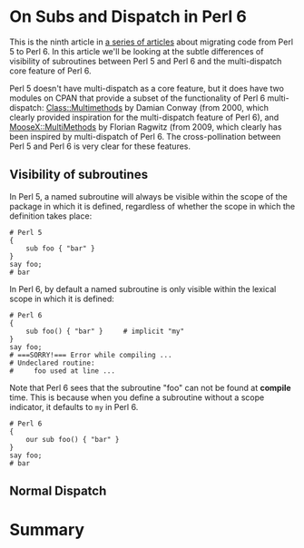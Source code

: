 On Subs and Dispatch in Perl 6
==============================

This is the ninth article in
[a series of articles](https://opensource.com/users/lizmat) about migrating
code from Perl 5 to Perl 6.  In this article we'll be looking at the subtle
differences of visibility of subroutines between Perl 5 and Perl 6 and the
multi-dispatch core feature of Perl 6.

Perl 5 doesn't have multi-dispatch as a core feature, but it does have two
modules on CPAN that provide a subset of the functionality of Perl 6
multi-dispatch:
[Class::Multimethods](https://metacpan.org/pod/Class::Multimethods) by Damian
Conway (from 2000, which clearly provided inspiration for the multi-dispatch
feature of Perl 6), and
[MooseX::MultiMethods](https://metacpan.org/pod/MooseX::MultiMethods) by
Florian Ragwitz (from 2009, which clearly has been inspired by multi-dispatch
of Perl 6.  The cross-pollination between Perl 5 and Perl 6 is very clear for
these features.

Visibility of subroutines
-------------------------
In Perl 5, a named subroutine will always be visible within the scope of
the package in which it is defined, regardless of whether the scope in which
the definition takes place:

    # Perl 5
    {
        sub foo { "bar" }
    }
    say foo;
    # bar

In Perl 6, by default a named subroutine is only visible within the lexical
scope in which it is defined:

    # Perl 6
    {
        sub foo() { "bar" }     # implicit "my"
    }
    say foo;
    # ===SORRY!=== Error while compiling ...
    # Undeclared routine:
    #     foo used at line ...

Note that Perl 6 sees that the subroutine "foo" can not be found at **compile**
time.  This is because when you define a subroutine without a scope indicator,
it defaults to `my` in Perl 6.

    # Perl 6
    {
        our sub foo() { "bar" }
    }
    say foo;
    # bar

Normal Dispatch
---------------



Summary
=======

